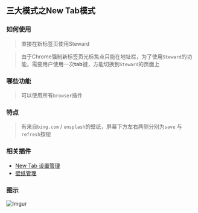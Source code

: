 ## 三大模式之New Tab模式

### 如何使用
> 直接在新标签页使用Steward

> 由于Chrome强制新标签页光标焦点只能在地址栏，为了使用`Steward`的功能，需要用户使用一次**tab**键，方能切换到`Steward`的页面上

### 哪些功能
> 可以使用所有`browser`插件

### 特点
> 有来自`bing.com` / `unsplash`的壁纸，屏幕下方左右两侧分别为`save` 与 `refresh`按钮

### 相关插件
- [New Tab 设置管理](../plugins/browser/newtab.md)
- [壁纸管理](../plugins/browser/wallpaper.md)

### 图示
![Imgur](https://i.imgur.com/4zNoxkf.png)